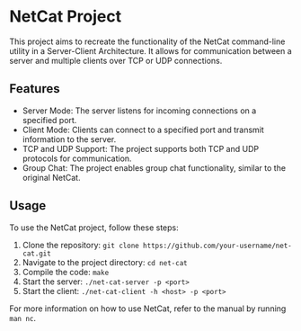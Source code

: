 # NetCat Project

This project aims to recreate the functionality of the NetCat command-line utility in a Server-Client Architecture. It allows for communication between a server and multiple clients over TCP or UDP connections.

## Features

- Server Mode: The server listens for incoming connections on a specified port.
- Client Mode: Clients can connect to a specified port and transmit information to the server.
- TCP and UDP Support: The project supports both TCP and UDP protocols for communication.
- Group Chat: The project enables group chat functionality, similar to the original NetCat.

## Usage

To use the NetCat project, follow these steps:

1. Clone the repository: `git clone https://github.com/your-username/net-cat.git`
2. Navigate to the project directory: `cd net-cat`
3. Compile the code: `make`
4. Start the server: `./net-cat-server -p <port>`
5. Start the client: `./net-cat-client -h <host> -p <port>`

For more information on how to use NetCat, refer to the manual by running `man nc`.

